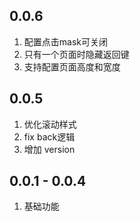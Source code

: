 <!--
 * @Author: chenzhongsheng
 * @Date: 2023-03-16 01:21:09
 * @Description: Coding something
-->

## 0.0.6

1. 配置点击mask可关闭
2. 只有一个页面时隐藏返回键
3. 支持配置页面高度和宽度

## 0.0.5

1. 优化滚动样式
2. fix back逻辑
3. 增加 version

## 0.0.1 - 0.0.4 

1. 基础功能